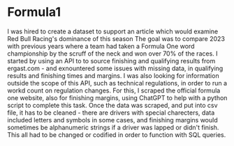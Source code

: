 # Formula1
I was hired to create a dataset to support an article which would examine Red Bull Racing's dominance of this season
The goal was to compare 2023 with previous years where a team had taken a Formula One word championship by the scruff of the neck and won over 70% of the races.
I started by using an API to to source finishing and qualifying results from ergast.com - and exnountered some issues with missing data, in qualifying results and finishing times and margins. I was also looking for information outside the scope of this API, such as technical regulations, in order to run a workd count on regulation changes. For this, I scraped the official formula one website, also for finishing margins, using ChatGPT to help with a python script to complete this task.
Once the data was scraped, and put into csv file, it has to be cleaned - there are drivers with special charecters, data included letters and symbols in some cases, and finishing margins would sometimes be alphanumeric strings if a driver was lapped or didn't finish. This all had to be changed or codified in order to function with SQL queries.
